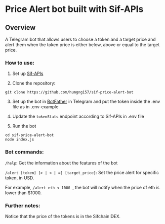 # Price Alert bot built with Sif-APIs

## Overview

A Telegram bot that allows users to choose a token and a target price and alert them when the token price is either below, above or equal to the target price.

### How to use:

1. Set up [Sif-APIs](https://github.com/Sifchain/sif-apis)

2. Clone the repository:
```
git clone https://github.com/hungng157/sif-price-alert-bot
```

3. Set up the bot in [BotFather](https://core.telegram.org/bots#6-botfather) in Telegram and put the token inside the .env file as in .env-example

4. Update the ```tokenStats``` endpoint according to Sif-APIs in .env file

5. Run the bot
```
cd sif-price-alert-bot
node index.js
```

### Bot commands:

```/help```: Get the information about the features of the bot

```/alert [token] [> | < | =] [target_price]```: Set the price alert for specific token, in USD. 

For example, ```/alert eth < 1000 ```, the bot will notify when the price of eth is lower than $1000.

### Further notes:
Notice that the price of the tokens is in the Sifchain DEX.

